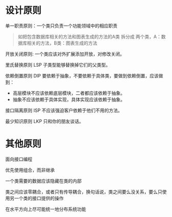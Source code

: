 # 设计原则

单一职责原则：一个类只负责一个功能领域中的相应职责
> 如把包含数据库相关的方法和图表生成的方法的A类 拆分成
两个类，A：数据库相关的方法，B类：图表生成的方法

开放关闭原则: 一个类应该对外扩展添加开放，对修改关闭。

里氏替换原则 LSP 子类型能够替换掉它们的父类型。

依赖倒置原则 DIP 要依赖于抽象，不要依赖于具体类，要做到依赖倒置，应该做到：

* 高层模块不应该依赖底层模块，二者都应该依赖于抽象。
* 抽象不应该依赖于具体实现，具体实现应该依赖于抽象。

接口隔离原则 ISP 不应该强迫客户依赖于他们不用的方法。

最少知识原则 LKP 只和你的朋友谈话。


# 其他原则

面向接口编程

优先使用组合，而非继承

一个类需要的数据应该隐藏在类的内部

类之间应该零耦合，或者只有传导耦合，换句话说，类之间要么没关系，要么只使用另一个类的接口提供的操作

在水平方向上尽可能统一地分布系统功能

